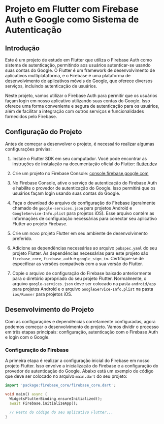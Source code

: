 # Projeto em Flutter com Firebase Auth e Google como Sistema de Autenticação

## Introdução

Este é um projeto de estudo em Flutter que utiliza o Firebase Auth como sistema de autenticação, permitindo aos usuários autenticar-se usando suas contas do Google. O Flutter é um framework de desenvolvimento de aplicativos multiplataforma, e o Firebase é uma plataforma de desenvolvimento de aplicativos móveis do Google, que oferece diversos serviços, incluindo autenticação de usuários.

Neste projeto, vamos utilizar o Firebase Auth para permitir que os usuários façam login em nosso aplicativo utilizando suas contas do Google. Isso oferece uma forma conveniente e segura de autenticação para os usuários, além de facilitar a integração com outros serviços e funcionalidades fornecidos pelo Firebase.

## Configuração do Projeto

Antes de começar a desenvolver o projeto, é necessário realizar algumas configurações prévias:

1. Instale o Flutter SDK em seu computador. Você pode encontrar as instruções de instalação na documentação oficial do Flutter: [flutter.dev](https://flutter.dev/docs/get-started/install)

2. Crie um projeto no Firebase Console: [console.firebase.google.com](https://console.firebase.google.com)

3. No Firebase Console, ative o serviço de autenticação do Firebase Auth e habilite o provedor de autenticação do Google. Isso permitirá que os usuários façam login usando suas contas do Google.

4. Faça o download do arquivo de configuração do Firebase (geralmente chamado de `google-services.json` para projetos Android e `GoogleService-Info.plist` para projetos iOS). Esse arquivo contém as informações de configuração necessárias para conectar seu aplicativo Flutter ao projeto Firebase.

5. Crie um novo projeto Flutter em seu ambiente de desenvolvimento preferido.

6. Adicione as dependências necessárias ao arquivo `pubspec.yaml` do seu projeto Flutter. As dependências necessárias para este projeto são `firebase_core`, `firebase_auth` e `google_sign_in`. Certifique-se de especificar as versões compatíveis com a sua versão do Flutter.

7. Copie o arquivo de configuração do Firebase baixado anteriormente para o diretório apropriado do seu projeto Flutter. Normalmente, o arquivo `google-services.json` deve ser colocado na pasta `android/app` para projetos Android e o arquivo `GoogleService-Info.plist` na pasta `ios/Runner` para projetos iOS.

## Desenvolvimento do Projeto

Com as configurações e dependências corretamente configuradas, agora podemos começar o desenvolvimento do projeto. Vamos dividir o processo em três etapas principais: configuração, autenticação com o Firebase Auth e login com o Google.

### Configuração do Firebase

A primeira etapa é realizar a configuração inicial do Firebase em nosso projeto Flutter. Isso envolve a inicialização do Firebase e a configuração do provedor de autenticação do Google. Abaixo está um exemplo de código que deve ser colocado no arquivo `main.dart` do seu projeto:

```dart
import 'package:firebase_core/firebase_core.dart';

void main() async {
  WidgetsFlutterBinding.ensureInitialized();
  await Firebase.initializeApp();
  
  // Resto do código do seu aplicativo Flutter...
}

